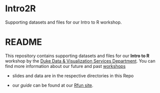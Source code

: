 # Intro2R
Supporting datasets and files for our Intro to R workshop.

# README

This repository contains supporting datasets and files for our **Intro to R** workshop by the [Duke Data & Visualization Services Department](http://library.duke.edu/data).  You can find more information about our future and past [workshops](http://library.duke.edu/data/news) 

- slides and data are in the respective directories in this Repo

- our *guide* can be found at our [Rfun site](https://rfun.library.duke.edu/intro2r/).

